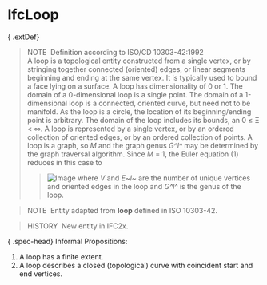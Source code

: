 IfcLoop
=======

{ .extDef}
> NOTE&nbsp; Definition according to ISO/CD 10303-42:1992  
> A loop is a topological entity constructed from a single vertex, or by stringing together connected (oriented) edges, or linear segments beginning and ending at the same vertex. It is typically used to bound a face lying on a surface. A loop has dimensionality of 0 or 1. The domain of a 0-dimensional loop is a single point. The domain of a 1-dimensional loop is a connected, oriented curve, but need not to be manifold. As the loop is a circle, the location of its beginning/ending point is arbitrary. The domain of the loop includes its bounds, an 0 &le; &Xi; &lt; &infin;. A loop is represented by a single vertex, or by an ordered collection of oriented edges, or by an ordered collection of points. A loop is a graph, so _M_ and the graph genus _G^l^_ may be determined by the graph traversal algorithm. Since _M_ = 1, the Euler equation (1) reduces in this case to 
>> ![Image](../../../../../../figures/ifcloop-math1.gif)
>  where _V_ and _E~l~_ are the number of unique vertices and oriented edges in the loop and _G^l^_ is the genus of the loop.

> NOTE&nbsp; Entity adapted from **loop** defined in ISO 10303-42.

> HISTORY&nbsp; New entity in IFC2x.

{ .spec-head}
Informal Propositions:

1. A loop has a finite extent.
2. A loop describes a closed (topological) curve with coincident start and end vertices.
